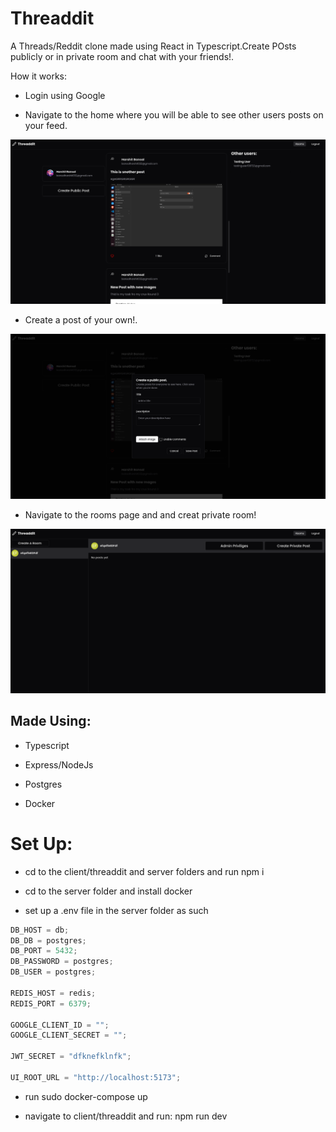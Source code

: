 # Threaddit

A Threads/Reddit clone made using React in Typescript.Create POsts publicly or in private room and chat with your friends!.

How it works:

-   Login using Google

-   Navigate to the home where you will be able to see other users posts on your feed.

![home-page](./read_me_images/home_page.png)

-   Create a post of your own!.

![create-post](./read_me_images/create_post.png)

-   Navigate to the rooms page and and creat private room!

![create-rooms](./read_me_images/room.png)

## Made Using:

-   Typescript

-   Express/NodeJs

-   Postgres

-   Docker

# Set Up:

-   cd to the client/threaddit and server folders and run npm i

-   cd to the server folder and install docker

-   set up a .env file in the server folder as such

```js
DB_HOST = db;
DB_DB = postgres;
DB_PORT = 5432;
DB_PASSWORD = postgres;
DB_USER = postgres;

REDIS_HOST = redis;
REDIS_PORT = 6379;

GOOGLE_CLIENT_ID = "";
GOOGLE_CLIENT_SECRET = "";

JWT_SECRET = "dfknefklnfk";

UI_ROOT_URL = "http://localhost:5173";
```

-   run sudo docker-compose up

-   navigate to client/threaddit and run: npm run dev
